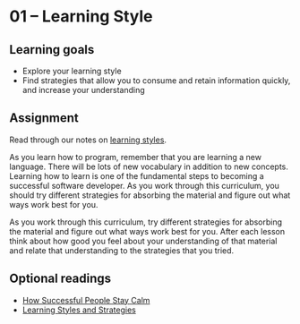 # 01 – Learning Style

## Learning goals
* Explore your learning style
* Find strategies that allow you to consume and retain information quickly, and increase your understanding

## Assignment
Read through our notes on [learning styles](./learning-styles.md).

As you learn how to program, remember that you are learning a new language. There will be lots of new vocabulary in addition to new concepts. Learning how to learn is one of the fundamental steps to becoming a successful software developer. As you work through this curriculum, you should try different strategies for absorbing the material and figure out what ways work best for you.

As you work through this curriculum, try different strategies for absorbing the material and figure out what ways work best for you. After each lesson think about how good you feel about your understanding of that material and relate that understanding to the strategies that you tried.

## Optional readings
* [How Successful People Stay Calm]( http://www.forbes.com/sites/travisbradberry/2014/02/06/how-successful-people-stay-calm/)
* [Learning Styles and Strategies](http://www4.ncsu.edu/unity/lockers/users/f/felder/public/ILSdir/styles.htm)
